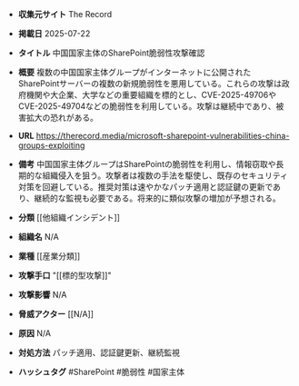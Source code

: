 - **収集元サイト**
The Record

- **掲載日**
2025-07-22

- **タイトル**
中国国家主体のSharePoint脆弱性攻撃確認

- **概要**
複数の中国国家主体グループがインターネットに公開されたSharePointサーバーの複数の新規脆弱性を悪用している。これらの攻撃は政府機関や大企業、大学などの重要組織を標的とし、CVE-2025-49706やCVE-2025-49704などの脆弱性を利用している。攻撃は継続中であり、被害拡大の恐れがある。

- **URL**
https://therecord.media/microsoft-sharepoint-vulnerabilities-china-groups-exploiting

- **備考**
中国国家主体グループはSharePointの脆弱性を利用し、情報窃取や長期的な組織侵入を狙う。攻撃者は複数の手法を駆使し、既存のセキュリティ対策を回避している。推奨対策は速やかなパッチ適用と認証鍵の更新であり、継続的な監視も必要である。将来的に類似攻撃の増加が予想される。

- **分類**
[[他組織インシデント]]

- **組織名**
N/A

- **業種**
[[産業分類]]

- **攻撃手口**
"[[標的型攻撃]]"

- **攻撃影響**
N/A

- **脅威アクター**
[[N/A]]

- **原因**
N/A

- **対処方法**
パッチ適用、認証鍵更新、継続監視

- **ハッシュタグ**
#SharePoint #脆弱性 #国家主体
